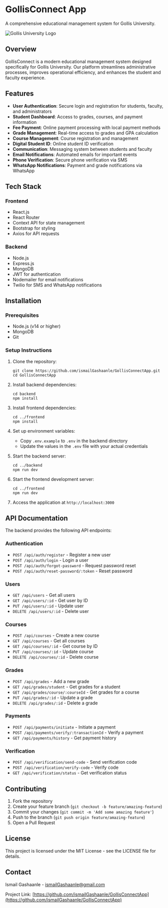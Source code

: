 # GollisConnect App

A comprehensive educational management system for Gollis University.

![Gollis University Logo](https://media.licdn.com/dms/image/v2/C4E0BAQHqhuqoxHldhw/company-logo_200_200/company-logo_200_200/0/1643699691224/gollis_edu_logo?e=2147483647&v=beta&t=oe3dAluSO_i5hRnHEqkHnFhL3agqfRbs0kpGq5aX5Cg)

## Overview

GollisConnect is a modern educational management system designed specifically for Gollis University. Our platform streamlines administrative processes, improves operational efficiency, and enhances the student and faculty experience.

## Features

- **User Authentication**: Secure login and registration for students, faculty, and administrators
- **Student Dashboard**: Access to grades, courses, and payment information
- **Fee Payment**: Online payment processing with local payment methods
- **Grade Management**: Real-time access to grades and GPA calculation
- **Course Management**: Course registration and management
- **Digital Student ID**: Online student ID verification
- **Communication**: Messaging system between students and faculty
- **Email Notifications**: Automated emails for important events
- **Phone Verification**: Secure phone verification via SMS
- **WhatsApp Notifications**: Payment and grade notifications via WhatsApp

## Tech Stack

### Frontend
- React.js
- React Router
- Context API for state management
- Bootstrap for styling
- Axios for API requests

### Backend
- Node.js
- Express.js
- MongoDB
- JWT for authentication
- Nodemailer for email notifications
- Twilio for SMS and WhatsApp notifications

## Installation

### Prerequisites
- Node.js (v14 or higher)
- MongoDB
- Git

### Setup Instructions

1. Clone the repository:
   ```
   git clone https://github.com/ismailGashaanle/GollisConnectApp.git
   cd GollisConnectApp
   ```

2. Install backend dependencies:
   ```
   cd backend
   npm install
   ```

3. Install frontend dependencies:
   ```
   cd ../frontend
   npm install
   ```

4. Set up environment variables:
   - Copy `.env.example` to `.env` in the backend directory
   - Update the values in the `.env` file with your actual credentials

5. Start the backend server:
   ```
   cd ../backend
   npm run dev
   ```

6. Start the frontend development server:
   ```
   cd ../frontend
   npm run dev
   ```

7. Access the application at `http://localhost:3000`

## API Documentation

The backend provides the following API endpoints:

### Authentication
- `POST /api/auth/register` - Register a new user
- `POST /api/auth/login` - Login a user
- `POST /api/auth/forgot-password` - Request password reset
- `POST /api/auth/reset-password/:token` - Reset password

### Users
- `GET /api/users` - Get all users
- `GET /api/users/:id` - Get user by ID
- `PUT /api/users/:id` - Update user
- `DELETE /api/users/:id` - Delete user

### Courses
- `POST /api/courses` - Create a new course
- `GET /api/courses` - Get all courses
- `GET /api/courses/:id` - Get course by ID
- `PUT /api/courses/:id` - Update course
- `DELETE /api/courses/:id` - Delete course

### Grades
- `POST /api/grades` - Add a new grade
- `GET /api/grades/student` - Get grades for a student
- `GET /api/grades/course/:courseId` - Get grades for a course
- `PUT /api/grades/:id` - Update a grade
- `DELETE /api/grades/:id` - Delete a grade

### Payments
- `POST /api/payments/initiate` - Initiate a payment
- `POST /api/payments/verify/:transactionId` - Verify a payment
- `GET /api/payments/history` - Get payment history

### Verification
- `POST /api/verification/send-code` - Send verification code
- `POST /api/verification/verify-code` - Verify code
- `GET /api/verification/status` - Get verification status

## Contributing

1. Fork the repository
2. Create your feature branch (`git checkout -b feature/amazing-feature`)
3. Commit your changes (`git commit -m 'Add some amazing feature'`)
4. Push to the branch (`git push origin feature/amazing-feature`)
5. Open a Pull Request

## License

This project is licensed under the MIT License - see the LICENSE file for details.

## Contact

Ismail Gashaanle - ismailGashaanle@gmail.com

Project Link: [https://github.com/ismailGashaanle/GollisConnectApp](https://github.com/ismailGashaanle/GollisConnectApp)
